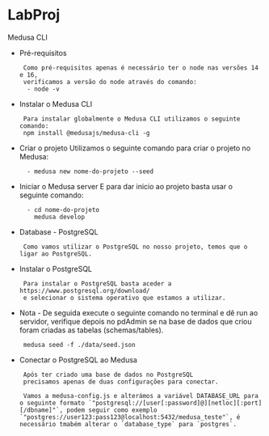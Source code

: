 # LabProj

Medusa CLI

- Pré-requisitos

       Como pré-requisitos apenas é necessário ter o node nas versões 14 e 16,
       verificamos a versão do node através do comando:
        - node -v

- Instalar o Medusa CLI

       Para instalar globalmente o Medusa CLI utilizamos o seguinte comando:
       npm install @medusajs/medusa-cli -g

- Criar o projeto
  Utilizamos o seguinte comando para criar o projeto no Medusa:

        - medusa new nome-do-projeto --seed

- Iniciar o Medusa server
  E para dar inicio ao projeto basta usar o seguinte comando:

        - cd nome-do-projeto
          medusa develop

- Database - PostgreSQL

       Como vamos utilizar o PostgreSQL no nosso projeto, temos que o ligar ao PostgreSQL.

- Instalar o PostgreSQL

       Para instalar o PostgreSQL basta aceder a https://www.postgresql.org/download/
       e selecionar o sistema operativo que estamos a utilizar.

- Nota - De seguida execute o seguinte comando no terminal e dê run ao servidor, verifique depois no pdAdmin se na base de dados que criou foram criadas as tabelas (schemas/tables).

       medusa seed -f ./data/seed.json

- Conectar o PostgreSQL ao Medusa

       Após ter criado uma base de dados no PostgreSQL
       precisamos apenas de duas configurações para conectar.

       Vamos a medusa-config.js e alterámos a variável DATABASE_URL para o seguinte formato `"postgresql://[user[:password]@][netloc][:port][/dbname]"`, podem seguir como exemplo `"postgres://user123:pass123@localhost:5432/medusa_teste"`, é necessário tmabém alterar o `database_type` para `postgres`.
